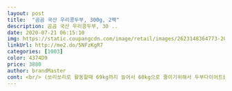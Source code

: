 ```yaml
---
layout: post 
title:  "곰곰 국산 우리콩두부, 300g, 2팩" 
description: 곰곰 국산 우리콩두부, 30 ..
date: 2020-07-21 06:15:10 
img: https://static.coupangcdn.com/image/retail/images/2623148364773-20bc29c0-b5d3-459b-abb8-ba6fa1d1ad3f.jpg 
linkUrl: http://me2.do/5NFzKgR7 
categories: [1003] 
color: 4374D9 
price: 3880 
author: brandMaster 
cont: <br/> (쏘리쏘리로 활동할때 69kg까지 늘어서 60kg으로 줄이기위해서 두부다이어트를 했다고합니다!)<br/>(저는 밥을 좀 넣어주었어요)<br/>1 두부를눌러서 물기를 짜준다<br/>1.<br/> 하루에 한끼만먹을것<br/>1.<br/>가격<br/>2 당근 애호박을 잘게다져서 한번볶아준다<br/>2.<br/> 두부와청량고추 함께먹을것<br/>2.<br/>품질<br/>3 두부에 채소볶은것, 참기름, 유부초밥후리카게, 단촛물을 넣고     섞어준다<br/>3.<br/> 물을 수시로 마실것<br/>3.<br/>맛<br/>4 유부는 너무 꽉짜지말고 적당히 짜주어서 촉촉한상태로 안에 두부밥을 넣어주면  완성!!<br/>4.<br/> 저녁6시 이후에는 금식이겠죠?<br/>[  저만의 생각이 담긴 주관적 후기이다보니<br/>☆☆☆2주만에 9kg감량한 김희철님 두부다이어트방법!!☆☆☆<br/> 
---
```

 